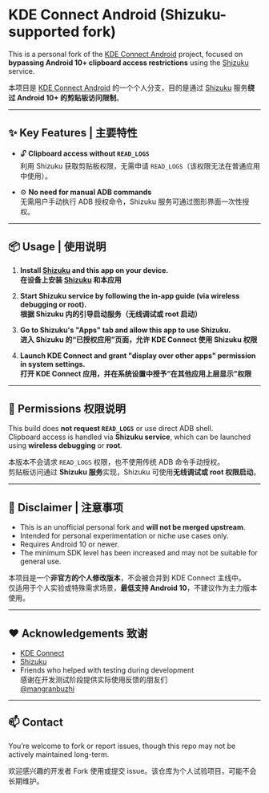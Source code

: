# KDE Connect Android (Shizuku-supported fork)

This is a personal fork of the [KDE Connect Android](https://github.com/KDE/kdeconnect-android) project, focused on **bypassing Android 10+ clipboard access restrictions** using the [Shizuku](https://shizuku.rikka.app/) service.

本项目是 [KDE Connect Android](https://github.com/KDE/kdeconnect-android) 的一个个人分支，目的是通过 [Shizuku](https://shizuku.rikka.app/) 服务**绕过 Android 10+ 的剪贴板访问限制**。

---

## ✨ Key Features | 主要特性

- 🔓 **Clipboard access without `READ_LOGS`**  
  利用 Shizuku 获取剪贴板权限，无需申请 `READ_LOGS`（该权限无法在普通应用中使用）。
  
- ⚙️ **No need for manual ADB commands**  
  无需用户手动执行 ADB 授权命令，Shizuku 服务可通过图形界面一次性授权。
---

## 📦 Usage | 使用说明

1. **Install [Shizuku](https://play.google.com/store/apps/details?id=moe.shizuku.privileged.api) and this app on your device.**  
   **在设备上安装 [Shizuku](https://play.google.com/store/apps/details?id=moe.shizuku.privileged.api) 和本应用**

2. **Start Shizuku service by following the in-app guide (via wireless debugging or root).**  
   **根据 Shizuku 内的引导启动服务（无线调试或 root 启动）**

3. **Go to Shizuku's "Apps" tab and allow this app to use Shizuku.**  
   **进入 Shizuku 的“已授权应用”页面，允许 KDE Connect 使用 Shizuku 权限**

4. **Launch KDE Connect and grant "display over other apps" permission in system settings.**  
**打开 KDE Connect 应用，并在系统设置中授予“在其他应用上层显示”权限**


---

## 🔐 Permissions 权限说明

This build does **not request `READ_LOGS`** or use direct ADB shell.  
Clipboard access is handled via **Shizuku service**, which can be launched using **wireless debugging** or **root**.

本版本不会请求 `READ_LOGS` 权限，也不使用传统 ADB 命令手动授权。  
剪贴板访问通过 **Shizuku 服务**实现，Shizuku 可使用**无线调试或 root 权限启动**。

---

## 🚫 Disclaimer | 注意事项

- This is an unofficial personal fork and **will not be merged upstream**.
- Intended for personal experimentation or niche use cases only.
- Requires Android 10 or newer.
- The minimum SDK level has been increased and may not be suitable for general use.

本项目是一个**非官方的个人修改版本**，不会被合并到 KDE Connect 主线中。  
仅适用于个人实验或特殊需求场景，**最低支持 Android 10**，不建议作为主力版本使用。

---

## ❤️ Acknowledgements 致谢

* [KDE Connect](https://kdeconnect.kde.org/)
* [Shizuku](https://github.com/RikkaApps/Shizuku)
* Friends who helped with testing during development  
  感谢在开发测试阶段提供实际使用反馈的朋友们  
  [@mangranbuzhi](https://github.com/mangranbuzhi)

---

## 📫 Contact

You’re welcome to fork or report issues, though this repo may not be actively maintained long-term.

欢迎感兴趣的开发者 Fork 使用或提交 issue。该仓库为个人试验项目，可能不会长期维护。
